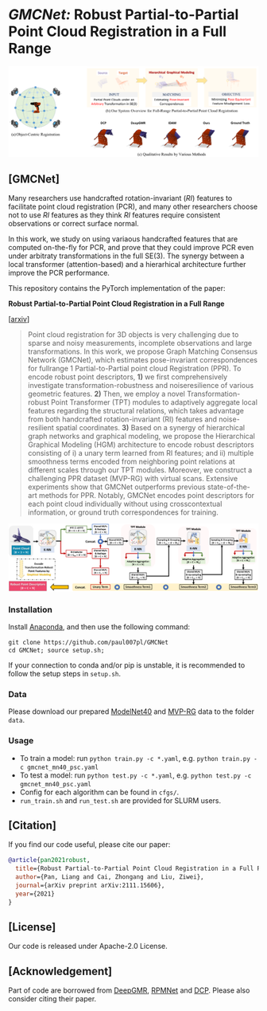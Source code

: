# *GMCNet:* Robust Partial-to-Partial Point Cloud Registration in a Full Range
<p align="center"> 
<img src="images/intro.png">
</p>

## [GMCNet]
Many researchers use handcrafted rotation-invariant (*RI*) features to facilitate point cloud registration (PCR), and many other researchers choose not to use *RI* features as they think *RI* features require consistent observations or correct surface normal.  

In this work, we study on using variaous handcrafted features that are computed on-the-fly for PCR, and prove that they could improve PCR even under arbitraty transformations in the full SE(3).  The synergy between a local transformer (attention-based) and a hierarhical architecture further improve the PCR performance.

This repository contains the PyTorch implementation of the paper:

**Robust Partial-to-Partial Point Cloud Registration in a Full Range**

[[arxiv](https://arxiv.org/abs/2111.15606)]

> Point cloud registration for 3D objects is very challenging due to sparse and noisy measurements, incomplete observations and large transformations. In this work, we propose Graph Matching Consensus Network (GMCNet), which estimates pose-invariant correspondences for fullrange 1 Partial-to-Partial point cloud Registration (PPR). To encode robust point descriptors, **1)** we first comprehensively investigate transformation-robustness and noiseresilience of various geometric features. **2)** Then, we employ a novel Transformation-robust Point Transformer (TPT) modules to adaptively aggregate local features regarding the structural relations, which takes advantage from both handcrafted rotation-invariant (RI) features and noise-resilient spatial coordinates. **3)** Based on a synergy of hierarchical graph networks and graphical modeling, we propose the Hierarchical Graphical Modeling (HGM) architecture to encode robust descriptors consisting of i) a unary term learned from RI features; and ii) multiple smoothness terms encoded from neighboring point relations at different scales through our TPT modules. Moreover, we construct a challenging PPR dataset (MVP-RG) with virtual scans. Extensive experiments show that GMCNet outperforms previous state-of-the-art methods for PPR. Notably, GMCNet encodes point descriptors for each point cloud individually without using crosscontextual information, or ground truth correspondences for training.

<p align="center"> 
<img src="images/hgm.png">
</p>

### Installation
Install [Anaconda](https://docs.anaconda.com/anaconda/install/index.html), and then use the following command:
```
git clone https://github.com/paul007pl/GMCNet
cd GMCNet; source setup.sh;
```
If your connection to conda and/or pip is unstable, it is recommended to follow the setup steps in `setup.sh`.


### Data
Please download our prepared [ModelNet40](https://www.dropbox.com/sh/tdfs406baoyugda/AADe8GV3w7CaORUDO6nCnRSra?dl=0) and [MVP-RG](https://github.com/paul007pl/MVP_Benchmark/tree/main/registration) data to the folder `data`.


### Usage
+ To train a model: run `python train.py -c *.yaml`, e.g. `python train.py -c gmcnet_mn40_psc.yaml`
+ To test a model: run `python test.py -c *.yaml`, e.g. `python test.py -c gmcnet_mn40_psc.yaml`
+ Config for each algorithm can be found in `cfgs/`.
+ `run_train.sh` and `run_test.sh` are provided for SLURM users. 


## [Citation]
If you find our code useful, please cite our paper:
```bibtex
@article{pan2021robust,
  title={Robust Partial-to-Partial Point Cloud Registration in a Full Range},
  author={Pan, Liang and Cai, Zhongang and Liu, Ziwei},
  journal={arXiv preprint arXiv:2111.15606},
  year={2021}
}
```


## [License]
Our code is released under Apache-2.0 License.


## [Acknowledgement]
Part of code are borrowed from [DeepGMR](https://github.com/wentaoyuan/deepgmr), [RPMNet](https://github.com/yewzijian/RPMNet) and [DCP](https://github.com/WangYueFt/dcp).
Please also consider citing their paper.